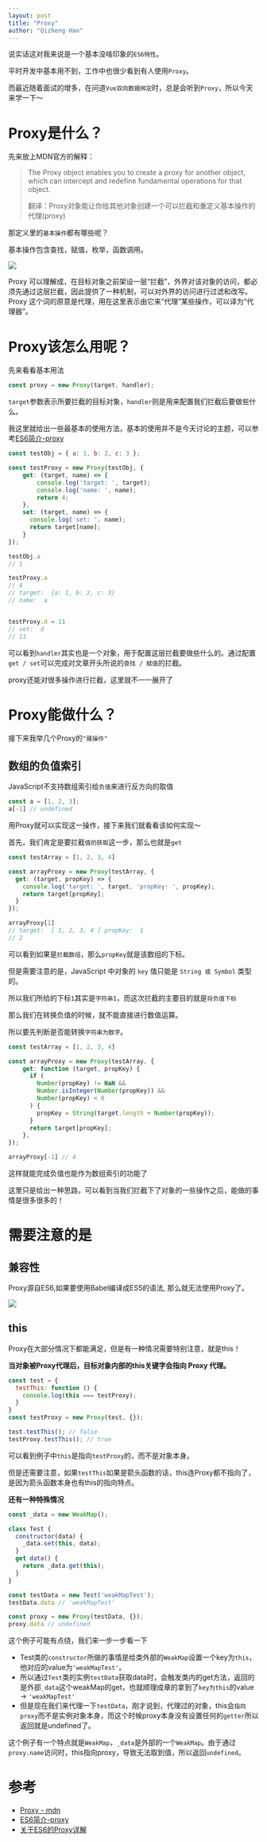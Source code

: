 ```yaml
---
layout: post
title: "Proxy"
author: "Qizheng Han"
---
```


说实话这对我来说是一个基本没啥印象的`ES6特性`。

平时开发中基本用不到，工作中也很少看到有人使用`Proxy`。

而最近随着面试的增多，在问道`Vue双向数据绑定`时，总是会听到`Proxy`，所以今天来学一下～


# Proxy是什么？

先来放上MDN官方的解释：

> The Proxy object enables you to create a proxy for another object, which can intercept and redefine fundamental operations for that object.
> 
> 翻译：Proxy对象能让你给其他对象创建一个可以拦截和重定义基本操作的代理(proxy)

那定义里的`基本操作`都有哪些呢？

基本操作包含查找，赋值，枚举，函数调用。

![](/assets/img/2022-02-27/proxy.jpeg)

Proxy 可以理解成，在目标对象之前架设一层“拦截”，外界对该对象的访问，都必须先通过这层拦截，因此提供了一种机制，可以对外界的访问进行过滤和改写。Proxy 这个词的原意是代理，用在这里表示由它来“代理”某些操作，可以译为“代理器”。


# Proxy该怎么用呢？

先来看看基本用法

```js
const proxy = new Proxy(target, handler);
```

`target`参数表示所要拦截的目标对象，`handler`则是用来配置我们拦截后要做些什么。

我这里就给出一些最基本的使用方法，基本的使用并不是今天讨论的主题，可以参考[ES6简介-proxy](https://es6.ruanyifeng.com/#docs/proxy)

```js
const testObj = { a: 1, b: 2, c: 3 };

const testProxy = new Proxy(testObj, {
    get: (target, name) => {
        console.log('target: ', target);
        console.log('name: ', name);
        return 4;
    },
    set: (target, name) => {
      console.log('set: ', name);
      return target[name];
    }
});

testObj.a
// 1

testProxy.a
// 4
// target:  {a: 1, b: 2, c: 3}
// name:  a


testProxy.d = 11
// set:  d
// 11
```

可以看到`handler`其实也是一个对象，用于配置这层拦截要做些什么的。通过配置`get / set`可以完成对文章开头所说的`查找 / 赋值`的拦截。

proxy还能对很多操作进行拦截，这里就不一一展开了

# Proxy能做什么？

接下来我举几个Proxy的`"骚操作"`

## 数组的负值索引

JavaScript不支持数组索引给`负值`来进行反方向的取值

```js
const a = [1, 2, 3];
a[-1] // undefined
```

用Proxy就可以实现这一操作，接下来我们就看看该如何实现～

首先，我们肯定是要拦截`值的获取`这一步，那么也就是`get`

```js
const testArray = [1, 2, 3, 4]

const arrayProxy = new Proxy(testArray, {
  get: (target, propKey) => {
    console.log('target: ', target, 'propKey: ', propKey);
    return target[propKey];
  }
});

arrayProxy[1]
// target:  [ 1, 2, 3, 4 ] propKey:  1
// 2
```
可以看到如果是`拦截数组`，那么`propKey`就是该数组的下标。

但是需要注意的是，JavaScript 中对象的 `key` 值只能是 `String 或 Symbol` 类型的。

所以我们所给的下标`1`其实是`字符串1`，而这次拦截的主要目的就是`将负值下标`

那么我们在转换负值的时候，就不能直接进行数值运算。

所以要先判断是否能转换`字符串为数字`。

```js
const testArray = [1, 2, 3, 4]

const arrayProxy = new Proxy(testArray, {
    get: function (target, propKey) {
      if (
        Number(propKey) != NaN &&
        Number.isInteger(Number(propKey)) &&
        Number(propKey) < 0
      ) {
        propKey = String(target.length + Number(propKey));
      }
      return target[propKey];
    },
});

arrayProxy[-1] // 4
```

这样就能完成负值也能作为数组索引的功能了

这里只是给出一种思路，可以看到当我们拦截下了对象的一些操作之后，能做的事情是很多很多的！


# 需要注意的是

## 兼容性

Proxy源自ES6,如果要使用Babel编译成ES5的语法, 那么就无法使用Proxy了。

![](/assets/img/2022-02-27/compatibility.png)

## this

Proxy在大部分情况下都能满足，但是有一种情况需要特别注意，就是this！

**当对象被Proxy代理后，目标对象内部的this关键字会指向 Proxy 代理。**


```js
const test = {
  testThis: function () {
    console.log(this === testProxy);
  }
}
const testProxy = new Proxy(test, {});

test.testThis(); // false
testProxy.testThis(); // true
```

可以看到例子中`this`是指向`testProxy`的，而不是对象本身。

但是还需要注意，如果`testThis`如果是箭头函数的话，this连Proxy都不指向了，是因为箭头函数本身也有this的指向特点。

**还有一种特殊情况**

```js
const _data = new WeakMap();

class Test {
  constructor(data) {
    _data.set(this, data);
  }
  get data() {
    return _data.get(this);
  }
}

const testData = new Test('weakMapTest');
testData.data // 'weakMapTest'

const proxy = new Proxy(testData, {});
proxy.data // undefined
```

这个例子可能有点绕，我们来一步一步看一下

- Test类的`constructor`所做的事情是给类外部的`WeakMap`设置一个key为`this`，他对应的value为`'weakMapTest'`。
- 所以通过`Test`类的实例`testData`获取data时，会触发类内的get方法，返回的是外部`_data`这个weakMap的get，也就顺理成章的拿到了`key为this`的value -> `'weakMapTest'`
- 但是现在我们来代理一下`testData`，刚才说到，代理过的对象，this会`指向proxy`而不是实例对象本身，而这个时候proxy本身没有设置任何的`getter`所以返回就是undefined了。


这个例子有一个特点就是`WeakMap`，`_data`是外部的一个`WeakMap`。由于通过`proxy.name`访问时，this指向proxy，导致无法取到值，所以返回`undefined`。 

# 参考

- [Proxy - mdn](https://developer.mozilla.org/en-US/docs/Web/JavaScript/Reference/Global_Objects/Proxy)
- [ES6简介-proxy](https://es6.ruanyifeng.com/#docs/proxy)
- [关于ES6的Proxy详解](https://juejin.cn/post/6844903971794976775)